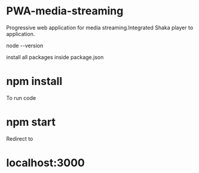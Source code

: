 # PWA-media-streaming
Progressive web application for media streaming.Integrated Shaka player to application. 

node --version

install all packages inside package.json
# npm install

To run code
# npm start

Redirect to 
# localhost:3000


